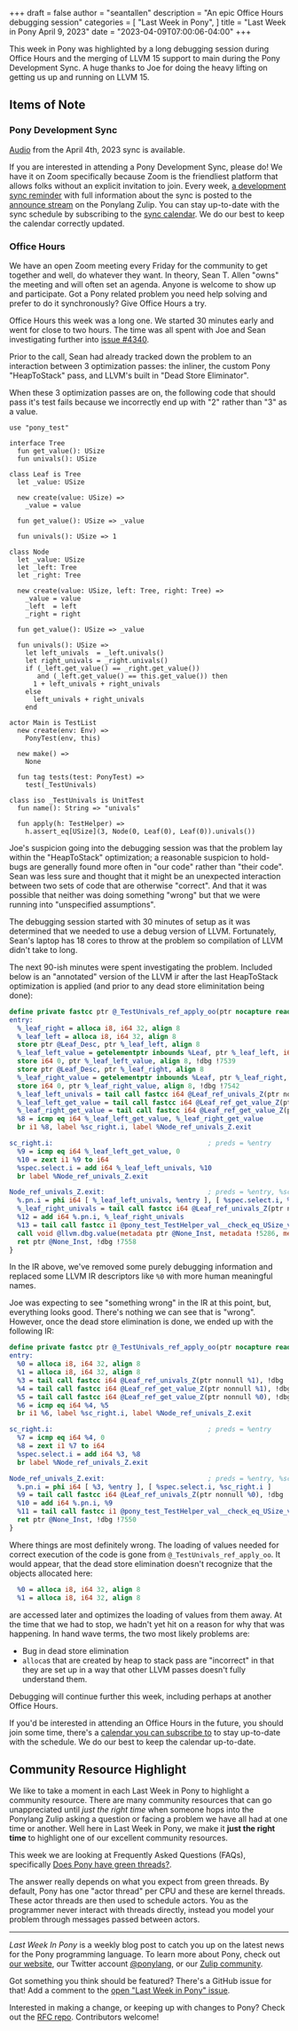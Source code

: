 +++
draft = false
author = "seantallen"
description = "An epic Office Hours debugging session"
categories = [
    "Last Week in Pony",
]
title = "Last Week in Pony April 9, 2023"
date = "2023-04-09T07:00:06-04:00"
+++

This week in Pony was highlighted by a long debugging session during Office Hours and the merging of LLVM 15 support to main during the Pony Development Sync. A huge thanks to Joe for doing the heavy lifting on getting us up and running on LLVM 15.

<!-- more -->

## Items of Note

### Pony Development Sync

[Audio](https://sync-recordings.ponylang.io/r/2023_04_04.m4a) from the April 4th, 2023 sync is available.

If you are interested in attending a Pony Development Sync, please do! We have it on Zoom specifically because Zoom is the friendliest platform that allows folks without an explicit invitation to join. Every week, [a development sync reminder](https://ponylang.zulipchat.com/#narrow/stream/189932-announce/topic/Sync.20Reminder) with full information about the sync is posted to the [announce stream](https://ponylang.zulipchat.com/#narrow/stream/189932-announce) on the Ponylang Zulip. You can stay up-to-date with the sync schedule by subscribing to the [sync calendar](https://calendar.google.com/calendar/ical/59jcru6f50mrpqbm7em4iclnkk%40group.calendar.google.com/public/basic.ics). We do our best to keep the calendar correctly updated.

### Office Hours

We have an open Zoom meeting every Friday for the community to get together and well, do whatever they want. In theory, Sean T. Allen "owns" the meeting and will often set an agenda. Anyone is welcome to show up and participate. Got a Pony related problem you need help solving and prefer to do it synchronously? Give Office Hours a try.

Office Hours this week was a long one. We started 30 minutes early and went for close to two hours. The time was all spent with Joe and Sean investigating further into [issue #4340](https://github.com/ponylang/ponyc/issues/4340).

Prior to the call, Sean had already tracked down the problem to an interaction between 3 optimization passes: the inliner, the custom Pony "HeapToStack" pass, and LLVM's built in "Dead Store Eliminator".

When these 3 optimization passes are on, the following code that should pass it's test fails because we incorrectly end up with "2" rather than "3" as a value.

```pony
use "pony_test"

interface Tree
  fun get_value(): USize
  fun univals(): USize

class Leaf is Tree
  let _value: USize

  new create(value: USize) =>
    _value = value

  fun get_value(): USize => _value

  fun univals(): USize => 1

class Node
  let _value: USize
  let _left: Tree
  let _right: Tree

  new create(value: USize, left: Tree, right: Tree) =>
    _value = value
    _left  = left
    _right = right

  fun get_value(): USize => _value

  fun univals(): USize =>
    let left_univals  = _left.univals()
    let right_univals = _right.univals()
    if (_left.get_value() == _right.get_value())
       and (_left.get_value() == this.get_value()) then
      1 + left_univals + right_univals
    else
      left_univals + right_univals
    end

actor Main is TestList
  new create(env: Env) =>
    PonyTest(env, this)

  new make() =>
    None

  fun tag tests(test: PonyTest) =>
    test(_TestUnivals)

class iso _TestUnivals is UnitTest
  fun name(): String => "univals"

  fun apply(h: TestHelper) =>
    h.assert_eq[USize](3, Node(0, Leaf(0), Leaf(0)).univals())
```

Joe's suspicion going into the debugging session was that the problem lay within the "HeapToStack" optimization; a reasonable suspicion to hold- bugs are generally found more often in "our code" rather than "their code". Sean was less sure and thought that it might be an unexpected interaction between two sets of code that are otherwise "correct". And that it was possible that neither was doing something "wrong" but that we were running into "unspecified assumptions".

The debugging session started with 30 minutes of setup as it was determined that we needed to use a debug version of LLVM. Fortunately, Sean's laptop has 18 cores to throw at the problem so compilation of LLVM didn't take to long.

The next 90-ish minutes were spent investigating the problem. Included below is an "annotated" version of the LLVM ir after the last HeapToStack optimization is applied (and prior to any dead store eliminitation being done):

```llvm
define private fastcc ptr @_TestUnivals_ref_apply_oo(ptr nocapture readnone %this, ptr nocapture readonly dereferenceable(24) %h) unnamed_addr !dbg !7533 !pony.abi !4 {
entry:
  %_leaf_right = alloca i8, i64 32, align 8
  %_leaf_left = alloca i8, i64 32, align 8
  store ptr @Leaf_Desc, ptr %_leaf_left, align 8
  %_leaf_left_value = getelementptr inbounds %Leaf, ptr %_leaf_left, i64 0, i32 1, !dbg !7539
  store i64 0, ptr %_leaf_left_value, align 8, !dbg !7539
  store ptr @Leaf_Desc, ptr %_leaf_right, align 8
  %_leaf_right_value = getelementptr inbounds %Leaf, ptr %_leaf_right, i64 0, i32 1, !dbg !7542
  store i64 0, ptr %_leaf_right_value, align 8, !dbg !7542
  %_leaf_left_univals = tail call fastcc i64 @Leaf_ref_univals_Z(ptr nonnull %_leaf_left), !dbg !7547
  %_leaf_left_get_value = tail call fastcc i64 @Leaf_ref_get_value_Z(ptr nonnull %_leaf_left), !dbg !7548
  %_leaf_right_get_value = tail call fastcc i64 @Leaf_ref_get_value_Z(ptr nonnull %_leaf_right), !dbg !7549
  %8 = icmp eq i64 %_leaf_left_get_value, %_leaf_right_get_value
  br i1 %8, label %sc_right.i, label %Node_ref_univals_Z.exit

sc_right.i:                                       ; preds = %entry
  %9 = icmp eq i64 %_leaf_left_get_value, 0
  %10 = zext i1 %9 to i64
  %spec.select.i = add i64 %_leaf_left_univals, %10
  br label %Node_ref_univals_Z.exit

Node_ref_univals_Z.exit:                          ; preds = %entry, %sc_right.i
  %.pn.i = phi i64 [ %_leaf_left_univals, %entry ], [ %spec.select.i, %sc_right.i ]
  %_leaf_right_univals = tail call fastcc i64 @Leaf_ref_univals_Z(ptr nonnull %_leaf_right), !dbg !7550
  %12 = add i64 %.pn.i, %_leaf_right_univals
  %13 = tail call fastcc i1 @pony_test_TestHelper_val__check_eq_USize_val_oZZoob(ptr nonnull %h, ptr nonnull @19, i64 3, i64 %12, ptr nonnull @39, ptr nonnull @"$1$0_Inst"), !dbg !7555
  call void @llvm.dbg.value(metadata ptr @None_Inst, metadata !5286, metadata !DIExpression()), !dbg !7556
  ret ptr @None_Inst, !dbg !7558
}
```

In the IR above, we've removed some purely debugging information and replaced some LLVM IR descriptors like `%0` with more human meaningful names.

Joe was expecting to see "something wrong" in the IR at this point, but, everything looks good. There's nothing we can see that is "wrong". However, once the dead store elimination is done, we ended up with the following IR:

```llvm
define private fastcc ptr @_TestUnivals_ref_apply_oo(ptr nocapture readnone %this, ptr nocapture readonly dereferenceable(24) %h) unnamed_addr !dbg !7533 !pony.abi !4 {
entry:
  %0 = alloca i8, i64 32, align 8
  %1 = alloca i8, i64 32, align 8
  %3 = tail call fastcc i64 @Leaf_ref_univals_Z(ptr nonnull %1), !dbg !7543
  %4 = tail call fastcc i64 @Leaf_ref_get_value_Z(ptr nonnull %1), !dbg !7544
  %5 = tail call fastcc i64 @Leaf_ref_get_value_Z(ptr nonnull %0), !dbg !7545
  %6 = icmp eq i64 %4, %5
  br i1 %6, label %sc_right.i, label %Node_ref_univals_Z.exit

sc_right.i:                                       ; preds = %entry
  %7 = icmp eq i64 %4, 0
  %8 = zext i1 %7 to i64
  %spec.select.i = add i64 %3, %8
  br label %Node_ref_univals_Z.exit

Node_ref_univals_Z.exit:                          ; preds = %entry, %sc_right.i
  %.pn.i = phi i64 [ %3, %entry ], [ %spec.select.i, %sc_right.i ]
  %9 = tail call fastcc i64 @Leaf_ref_univals_Z(ptr nonnull %0), !dbg !7546
  %10 = add i64 %.pn.i, %9
  %11 = tail call fastcc i1 @pony_test_TestHelper_val__check_eq_USize_val_oZZoob(ptr nonnull %h, ptr nonnull @19, i64 3, i64 %10, ptr nonnull @39, ptr nonnull @"$1$0_Inst"), !dbg !7549
  ret ptr @None_Inst, !dbg !7550
}
```

Where things are most definitely wrong. The loading of values needed for correct execution of the code is gone from `@_TestUnivals_ref_apply_oo`. It would appear, that the dead store elimination doesn't recognize that the objects allocated here:

```llvm
  %0 = alloca i8, i64 32, align 8
  %1 = alloca i8, i64 32, align 8
```

are accessed later and optimizes the loading of values from them away. At the time that we had to stop, we hadn't yet hit on a reason for why that was happening. In hand wave terms, the two most likely problems are:

- Bug in dead store elimination
- `alloca`s that are created by heap to stack pass are "incorrect" in that they are set up in a way that other LLVM passes doesn't fully understand them.

Debugging will continue further this week, including perhaps at another Office Hours.

If you'd be interested in attending an Office Hours in the future, you should join some time, there's a [calendar you can subscribe to](https://calendar.google.com/calendar/ical/4465e68ae24131ae00461a40893f2637a2c9ac510e311a44ff78680e2f183ce3%40group.calendar.google.com/public/basic.ics) to stay up-to-date with the schedule. We do our best to keep the calendar up-to-date.


## Community Resource Highlight

We like to take a moment in each Last Week in Pony to highlight a community resource. There are many community resources that can go unappreciated until _just the right time_ when someone hops into the Ponylang Zulip asking a question or facing a problem we have all had at one time or another. Well here in Last Week in Pony, we make it **just the right time** to highlight one of our excellent community resources.

This week we are looking at Frequently Asked Questions (FAQs), specifically [Does Pony have green threads?](https://www.ponylang.io/faq/#green-threads).

The answer really depends on what you expect from green threads. By default, Pony has one "actor thread" per CPU and these are kernel threads. These actor threads are then used to schedule actors. You as the programmer never interact with threads directly, instead you model your problem through messages passed between actors.

---

_Last Week In Pony_ is a weekly blog post to catch you up on the latest news for the Pony programming language. To learn more about Pony, check out [our website](https://ponylang.io), our Twitter account [@ponylang](https://twitter.com/ponylang), or our [Zulip community](https://ponylang.zulipchat.com).

Got something you think should be featured? There's a GitHub issue for that! Add a comment to the [open "Last Week in Pony" issue](https://github.com/ponylang/ponylang.github.io/issues?q=is%3Aissue+is%3Aopen+label%3Alast-week-in-pony).

Interested in making a change, or keeping up with changes to Pony? Check out the [RFC repo](https://github.com/ponylang/rfcs). Contributors welcome!
